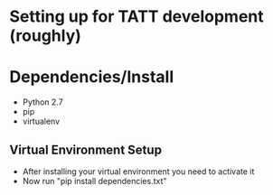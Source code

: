 # Setting up for TATT development (roughly)

# Dependencies/Install
* Python 2.7
 * pip
 * virtualenv


## Virtual Environment Setup
* After installing your virtual environment you need to activate it
 * Now run "pip install dependencies.txt"
